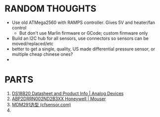 # RANDOM THOUGHTS
- Use old ATMega2560 with RAMPS controller.  Gives 5V and heater/fan control
	- But don't use Marlin firmware or GCode; custom firmware only
- Build an I2C hub for all sensors, use connectors so sensors can be moved/replaced/etc
- better to get a single, quality, US made differential pressure sensor, or multiple cheap chinese ones?
- 
# PARTS
1. [DS18B20 Datasheet and Product Info | Analog Devices](https://www.analog.com/en/products/ds18b20.html#documentation)
2. [ABP2DRRN002ND2B3XX Honeywell | Mouser](https://www.mouser.com/ProductDetail/Honeywell/ABP2DRRN002ND2B3XX?qs=pUKx8fyJudCsCuOP9rBvpA%3D%3D)
3. [MDM291选型 (cfsensor.com)](https://cfsensor.com/wp-content/uploads/2022/11/XGZP6897D-Pressure-Sensor-V2.7.pdf)
4. 